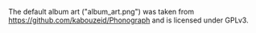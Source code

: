 The default album art ("album_art.png") was taken from https://github.com/kabouzeid/Phonograph
and is licensed under GPLv3.
